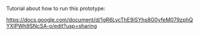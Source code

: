 Tutorial about how to run this prototype: 

https://docs.google.com/document/d/1gR6LycThE9iSYhs8G0yfeM079zphQYXIPWh9SNcSA-o/edit?usp=sharing
